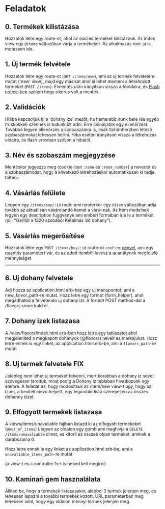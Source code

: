# Feladatok

## 0. Termékek kilistázása
Hozzatok létre egy route-ot, ahol az összes terméket kilistázzuk. Az index view egy `@items` változóban várja a termékeket. Az alkalmazás root-ja is mutasson ide.

## 1. Új termék felvétele
Hozzatok létre egy route-ot (`GET /items/new`), ami az új termék felvételére mutat ('new' view), majd egy másikat ahol el lehet menteni a létrehozott terméket (`POST /items`). Elmentés után irányítson vissza a főoldalra, és [Flash notice-ben](http://api.rubyonrails.org/classes/ActionDispatch/Flash.html) szóljon hogy sikeres volt a mentés.

## 2. Validációk
Hiába kapcsoljuk ki a 'dohány íze' mezőt, ha hamarabb írunk bele (és egyéb trükkökkel) szénnek is tudunk ízt adni. Erre csináljatok egy ellenőrzést. Továbbá legyen ellenőrzés a szobaszámra is, csak Schönherzben létező szobaszámokat lehessen beírni. Hiba esetén irányítson vissza a létrehozás oldalra, és flash errorban szóljon a hibáról.

## 3. Név és szobaszám megjegyzése
Mentéskor jegyezze meg (cookie-ban `:name` és `:room_number`) a nevedet és a szobaszámodat, hogy a következő létrehozáskor automatikusan ki tudja tölteni.

## 4. Vásárlás felülete
Legyen egy `/items/buy/:id` route ami renderkor egy `@item` változóban adja tovább az aktuálisan vásárolandó itemet a view-nak. Az Item modelnek legyen egy description függvénye ami emberi formában írja le a terméket (pl.: "Geritől a 1320 szobából Kétalmás íző dohány").

## 5. Vásárlás megerősítése
Hozzatok létre egy `POST /items/buy/:id` route-ot `confirm` [névvel](http://guides.rubyonrails.org/routing.html#overriding-the-named-helpers), ami egy quantity paramétert vár, és az adott itemből levesz a quantitynek megfelelő mennyiséget

-----

## 6. Uj dohany felvetele
Adj hozza az application.html.erb-hez egy uj menupontot, ami a new_falvor_path-re mutat.
Hozz letre egy formot (form_helper), ahol megadhatod a felvetendo uj dohany izt.
A formot POST method-dal a /flavors cimre kuld el.

## 7. Dohany izek listazasa
A /view/flavors/index.html.erb-ben hozz letre egy tablazatot ahol megjelenited a megkapott dohanyok (@flavors) neveit es markajukat.
Hozz letre ennek is egy linket, az application.html.erb-be, ami a `flavors_path`-re mutat

## 8. Uj termek felvetele FIX
Jelenleg nem lehet uj termeket felvenni, mert korabban a dohany iz nevet szovegesen taroltuk, most pedig a Dohany iz tablaban hivatkozunk egy elemre.
A feladat az, hogy modositsuk az /item/new view-t ugy, hogy az iznel, a beviteli mezo helyett, egy legordulo lista szerepeljen az osszes dohanny izzel.

## 9. Elfogyott termekek listazasa
A views/items/unavaliable fajlban listazd ki az elfogyott termekeket (`@out_of_items`)
Legyen az oldalon egy gomb ami meghivja a `DELETE /items/unavaliable` cimet, es kitorli az osszes olyan termeket, aminek a darabszama 0.

Hozz letre ennek is egy linket az application.html.erb-be, ami a `unavaliable_items_path`-re mutat

(a view-t es a controller fv-t is neked kell megirni)

## 10. Kaminari gem hasznalálata
Állítsd be, hogy a termekek listazasakor, alapbol 3 termek jelenjen meg, es lehessen lapozni a tovabbi termekek kozott.
URL parameterben meg lehessen adni, hogy egy oldalon mennyi termek jelenjen meg.


